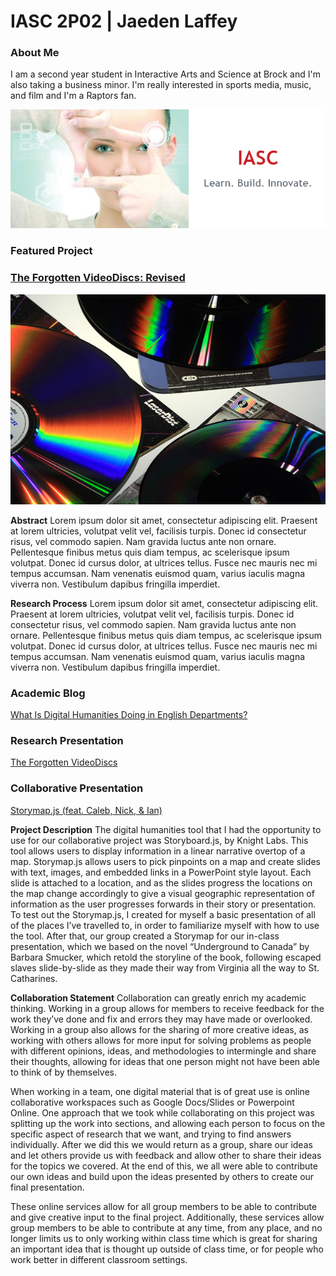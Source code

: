 # IASC 2P02 | Jaeden Laffey

### About Me

I am a second year student in Interactive Arts and Science at Brock and I'm also taking a business minor.   I'm really interested in sports media, music, and film and I'm a Raptors fan.  

![](images/IASC.png)

### Featured Project

### [The Forgotten VideoDiscs: Revised](reveal_final_revised_jaeden/index.html)

![](images/VideoDisc_Header.jpg)

**Abstract**
Lorem ipsum dolor sit amet, consectetur adipiscing elit. Praesent at lorem ultricies, volutpat velit vel, facilisis turpis. Donec id consectetur risus, vel commodo sapien. Nam gravida luctus ante non ornare. Pellentesque finibus metus quis diam tempus, ac scelerisque ipsum volutpat. Donec id cursus dolor, at ultrices tellus. Fusce nec mauris nec mi tempus accumsan. Nam venenatis euismod quam, varius iaculis magna viverra non. Vestibulum dapibus fringilla imperdiet.

**Research Process**
Lorem ipsum dolor sit amet, consectetur adipiscing elit. Praesent at lorem ultricies, volutpat velit vel, facilisis turpis. Donec id consectetur risus, vel commodo sapien. Nam gravida luctus ante non ornare. Pellentesque finibus metus quis diam tempus, ac scelerisque ipsum volutpat. Donec id cursus dolor, at ultrices tellus. Fusce nec mauris nec mi tempus accumsan. Nam venenatis euismod quam, varius iaculis magna viverra non. Vestibulum dapibus fringilla imperdiet.

### Academic Blog
[What Is Digital Humanities Doing in English Departments?](blog)

### Research Presentation
[The Forgotten VideoDiscs](reveal_final_jaeden/index.html)

### Collaborative Presentation
[Storymap.js (feat. Caleb, Nick, & Ian)](IASC2P02_GroupPresentation.pdf)

**Project Description** 
The digital humanities tool that I had the opportunity to use for our collaborative project was Storyboard.js, by Knight Labs.  This tool allows users to display information in a linear narrative overtop of a map.  Storymap.js allows users to pick pinpoints on a map and create slides with text, images, and embedded links in a PowerPoint style layout.  Each slide is attached to a location, and as the slides progress the locations on the map change accordingly to give a visual geographic representation of information as the user progresses forwards in their story or presentation.  To test out the Storymap.js, I created for myself a basic presentation of all of the places I’ve travelled to, in order to familiarize myself with how to use the tool.  After that, our group created a Storymap for our in-class presentation, which we based on the novel “Underground to Canada” by Barbara Smucker, which retold the storyline of the book, following escaped slaves slide-by-slide as they made their way from Virginia all the way to St. Catharines.  

**Collaboration Statement**
Collaboration can greatly enrich my academic thinking.  Working in a group allows for members to receive feedback for the work they’ve done and fix and errors they may have made or overlooked.  Working in a group also allows for the sharing of more creative ideas, as working with others allows for more input for solving problems as people with different opinions, ideas, and methodologies to intermingle and share their thoughts, allowing for ideas that one person might not have been able to think of by themselves.   

When working in a team, one digital material that is of great use is online collaborative workspaces such as Google Docs/Slides or Powerpoint Online.  One approach that we took while collaborating on this project was splitting up the work into sections, and allowing each person to focus on the specific aspect of research that we want, and trying to find answers individually.  After we did this we would return as a group, share our ideas and let others provide us with feedback and allow other to share their ideas for the topics we covered.  At the end of this, we all were able to contribute our own ideas and build upon the ideas presented by others to create our final presentation.   

These online services allow for all group members to be able to contribute and give creative input to the final project.  Additionally, these services allow group members to be able to contribute at any time, from any place, and no longer limits us to only working within class time which is great for sharing an important idea that is thought up outside of class time, or for people who work better in different classroom settings.  

